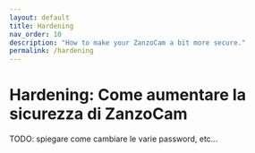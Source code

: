 ```yaml
---
layout: default
title: Hardening
nav_order: 10
description: "How to make your ZanzoCam a bit more secure."
permalink: /hardening
---
```


# Hardening: Come aumentare la sicurezza di ZanzoCam

TODO: spiegare come cambiare le varie password, etc...
